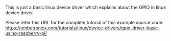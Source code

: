 This is just a basic linux device driver which explains about the GPIO in linux device driver.

Please refer this URL for the complete tutorial of this example source code.
https://embetronicx.com/tutorials/linux/device-drivers/gpio-driver-basic-using-raspberry-pi/